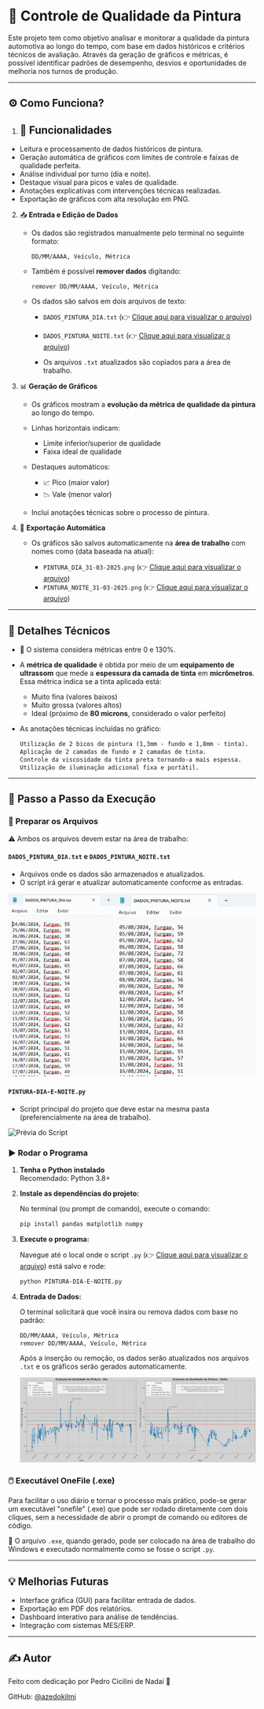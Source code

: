 # 🎨 Controle de Qualidade da Pintura

Este projeto tem como objetivo analisar e monitorar a qualidade da pintura automotiva ao longo do tempo, com base em dados históricos e critérios técnicos de avaliação. Através da geração de gráficos e métricas, é possível identificar padrões de desempenho, desvios e oportunidades de melhoria nos turnos de produção.

---

## ⚙️ Como Funciona?

1. ## 🧠 Funcionalidades

- Leitura e processamento de dados históricos de pintura.
- Geração automática de gráficos com limites de controle e faixas de qualidade perfeita.
- Análise individual por turno (dia e noite).
- Destaque visual para picos e vales de qualidade.
- Anotações explicativas com intervenções técnicas realizadas.
- Exportação de gráficos com alta resolução em PNG.

2. 📥 **Entrada e Edição de Dados**
   - Os dados são registrados manualmente pelo terminal no seguinte formato:
     ```
     DD/MM/AAAA, Veículo, Métrica
     ```
   - Também é possível **remover dados** digitando:
     ```
     remover DD/MM/AAAA, Veículo, Métrica
     ```
   - Os dados são salvos em dois arquivos de texto:
     - `DADOS_PINTURA_DIA.txt` (👉 [Clique aqui para visualizar o arquivo](https://github.com/azedokilmi/controle-qualidade-pintura/blob/main/DADOS-PINTURA-DIA.txt))
     - `DADOS_PINTURA_NOITE.txt` (👉 [Clique aqui para visualizar o arquivo](https://github.com/azedokilmi/controle-qualidade-pintura/blob/main/DADOS-PINTURA-NOITE.txt))
       
     - Os arquivos `.txt` atualizados são copiados para a área de trabalho.

3. 📊 **Geração de Gráficos**
   - Os gráficos mostram a **evolução da métrica de qualidade da pintura** ao longo do tempo.
   - Linhas horizontais indicam:
     - Limite inferior/superior de qualidade
     - Faixa ideal de qualidade
   - Destaques automáticos:
     - 📈 Pico (maior valor)
     - 📉 Vale (menor valor)
       
   - Inclui anotações técnicas sobre o processo de pintura.

4. 💾 **Exportação Automática**
   - Os gráficos são salvos automaticamente na **área de trabalho** com nomes como (data baseada na atual):
     
     - `PINTURA_DIA_31-03-2025.png` (👉 [Clique aqui para visualizar o arquivo](https://github.com/azedokilmi/controle-qualidade-pintura/blob/main/PINTURA-DIA-31-03-2025.png))
     - `PINTURA_NOITE_31-03-2025.png` (👉 [Clique aqui para visualizar o arquivo](https://github.com/azedokilmi/controle-qualidade-pintura/blob/main/PINTURA-NOITE-31-03-2025.png))
     
---

## 🧪 Detalhes Técnicos

- 📌 O sistema considera métricas entre 0 e 130%.
- A **métrica de qualidade** é obtida por meio de um **equipamento de ultrassom** que mede a **espessura da camada de tinta** em **micrômetros**. Essa métrica indica se a tinta aplicada está:
  - Muito fina (valores baixos)
  - Muito grossa (valores altos)
  - Ideal (próximo de **80 microns**, considerado o valor perfeito)

- As anotações técnicas incluídas no gráfico:
  ```
  Utilização de 2 bicos de pintura (1,3mm - fundo e 1,8mm - tinta).
  Aplicação de 2 camadas de fundo e 2 camadas de tinta.
  Controle da viscosidade da tinta preta tornando-a mais espessa.
  Utilização de iluminação adicional fixa e portátil.
  ```
  
---

## 🚀 Passo a Passo da Execução

### 📁 Preparar os Arquivos

⚠️ Ambos os arquivos devem estar na área de trabalho:

#### `DADOS_PINTURA_DIA.txt` e `DADOS_PINTURA_NOITE.txt`
- Arquivos onde os dados são armazenados e atualizados.
- O script irá gerar e atualizar automaticamente conforme as entradas.

![Prévia dos Dados do Dia e Noite](https://github.com/azedokilmi/controle-qualidade-pintura/blob/main/preview-dados.png)

#### `PINTURA-DIA-E-NOITE.py`
- Script principal do projeto que deve estar na mesma pasta (preferencialmente na área de trabalho).

![Prévia do Script]()

### ▶️ Rodar o Programa

1. **Tenha o Python instalado**  
Recomendado: Python 3.8+

2. **Instale as dependências do projeto:**

   No terminal (ou prompt de comando), execute o comando:

   ```bash
   pip install pandas matplotlib numpy
   ```

3. **Execute o programa:**

   Navegue até o local onde o script `.py` (👉 [Clique aqui para visualizar o arquivo]()) está salvo e rode:

   ```bash
   python PINTURA-DIA-E-NOITE.py
   ```

4. **Entrada de Dados:**

   O terminal solicitará que você insira ou remova dados com base no padrão:
   ```
   DD/MM/AAAA, Veículo, Métrica
   remover DD/MM/AAAA, Veículo, Métrica
   ```

   Após a inserção ou remoção, os dados serão atualizados nos arquivos `.txt` e os gráficos serão gerados automaticamente.

   ![Prévia dos Gráficos Diurno e Noturno](https://github.com/azedokilmi/controle-qualidade-pintura/blob/main/preview-graficos.png)

### 🖱️ Executável OneFile (.exe)

Para facilitar o uso diário e tornar o processo mais prático, pode-se gerar um executável "onefile" (.exe) que pode ser rodado diretamente com dois cliques, sem a necessidade de abrir o prompt de comando ou editores de código.

📂 O arquivo `.exe`, quando gerado, pode ser colocado na área de trabalho do Windows e executado normalmente como se fosse o script `.py`.

---

## 💡 Melhorias Futuras

- Interface gráfica (GUI) para facilitar entrada de dados.
- Exportação em PDF dos relatórios.
- Dashboard interativo para análise de tendências.
- Integração com sistemas MES/ERP.

---

## ✍️ Autor

Feito com dedicação por Pedro Cicilini de Nadai 💪 

GitHub: [@azedokilmi](https://github.com/azedokilmi)

